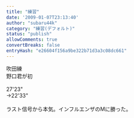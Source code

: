 ```yaml
---
title: "練習"
date: '2009-01-07T23:13:40'
author: "subaru44k"
category: "練習(デフォルト)"
status: "publish"
allowComments: true
convertBreaks: false
entryHash: "e26604f156a9be322b71d3a3c08dc661"
---
```

吹田練<br>
野口君が初<br>
<br>
27'23"<br>
→22'33"<br>
<br>
ラスト信号から本気。インフルエンザのMに勝った。
